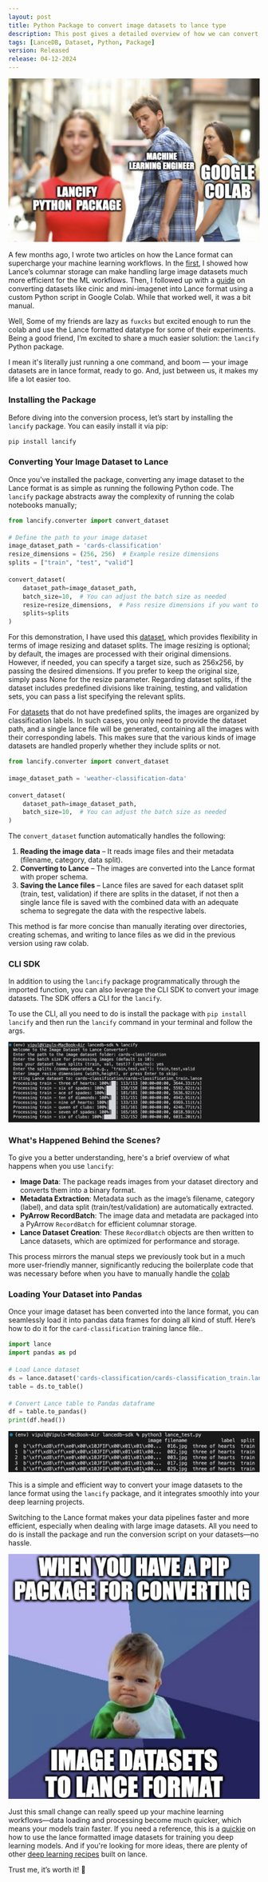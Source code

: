 ```yaml
---
layout: post
title: Python Package to convert image datasets to lance type
description: This post gives a detailed overview of how we can convert any image dataset to lance using a python package
tags: [LanceDB, Dataset, Python, Package]
version: Released
release: 04-12-2024
---
```


![cli-lancify-title-image](https://github.com/vipul-maheshwari/vipul-maheshwari.github.io/blob/main/images/cli-for-lance-converter/lancify-title-image.png?raw=true)

A few months ago, I wrote two articles on how the Lance format can supercharge your machine learning workflows. In the [first](https://vipul-maheshwari.github.io/2024/03/29/effortlessly-loading-and-processing-images-with-lance-a-code-walkthrough), I showed how Lance’s columnar storage can make handling large image datasets much more efficient for the ML workflows. Then, I followed up with a [guide](https://vipul-maheshwari.github.io/2024/04/09/convert-any-image-dataset-to-lance) on converting datasets like cinic and mini-imagenet into Lance format using a custom Python script in Google Colab. While that worked well, it was a bit manual.

Well, Some of my friends are lazy as `fuxcks` but excited enough to run the colab and use the Lance formatted datatype for some of their experiments. Being a good friend, I’m excited to share a much easier solution: the `lancify` Python package.

I mean it's literally just running a one command, and boom — your image datasets are in lance format, ready to go. And, just between us, it makes my life a lot easier too.

### Installing the Package

Before diving into the conversion process, let’s start by installing the `lancify` package. You can easily install it via pip:

```bash
pip install lancify
```

### Converting Your Image Dataset to Lance

Once you’ve installed the package, converting any image dataset to the Lance format is as simple as running the following Python code. The `lancify` package abstracts away the complexity of running the colab notebooks manually;

```python
from lancify.converter import convert_dataset

# Define the path to your image dataset
image_dataset_path = 'cards-classification'
resize_dimensions = (256, 256)  # Example resize dimensions
splits = ["train", "test", "valid"]

convert_dataset(
    dataset_path=image_dataset_path,
    batch_size=10,  # You can adjust the batch size as needed
    resize=resize_dimensions,  # Pass resize dimensions if you want to resize images
    splits=splits
)
```

For this demonstration, I have used this [dataset](https://www.kaggle.com/datasets/gpiosenka/cards-image-datasetclassification), which provides flexibility in terms of image resizing and dataset splits. The image resizing is optional; by default, the images are processed with their original dimensions. However, if needed, you can specify a target size, such as 256x256, by passing the desired dimensions. If you prefer to keep the original size, simply pass None for the resize parameter. Regarding dataset splits, if the dataset includes predefined divisions like training, testing, and validation sets, you can pass a list specifying the relevant splits.

For [datasets](https://www.kaggle.com/datasets/jehanbhathena/weather-dataset) that do not have predefined splits, the images are organized by classification labels. In such cases, you only need to provide the dataset path, and a single lance file will be generated, containing all the images with their corresponding labels. This makes sure that the various kinds of image datasets are handled properly whether they include splits or not.

```python
from lancify.converter import convert_dataset

image_dataset_path = 'weather-classification-data'

convert_dataset(
    dataset_path=image_dataset_path,
    batch_size=10,  # You can adjust the batch size as needed
)
```

The `convert_dataset` function automatically handles the following:
1. **Reading the image data** – It reads image files and their metadata (filename, category, data split).
2. **Converting to Lance** – The images are converted into the Lance format with proper schema.
3. **Saving the Lance files** – Lance files are saved for each dataset split (train, test, validation) if there are splits in the dataset, if not then a single lance file is saved with the combined data with an adequate schema to segregate the data with the respective labels.

This method is far more concise than manually iterating over directories, creating schemas, and writing to lance files as we did in the previous version using raw colab.

### CLI SDK

In addition to using the `lancify` package programmatically through the imported function, you can also leverage the CLI SDK to convert your image datasets. The SDK offers a CLI for the `lancify`.  

To use the CLI, all you need to do is install the package with `pip install lancify` and then run the `lancify` command in your terminal and follow the args.

![image-cli](https://github.com/vipul-maheshwari/vipul-maheshwari.github.io/blob/main/images/cli-for-lance-converter/cli-lancify.png?raw=true)

### What's Happened Behind the Scenes?

To give you a better understanding, here's a brief overview of what happens when you use `lancify`:

- **Image Data**: The package reads images from your dataset directory and converts them into a binary format.
- **Metadata Extraction**: Metadata such as the image’s filename, category (label), and data split (train/test/validation) are automatically extracted.
- **PyArrow RecordBatch**: The image data and metadata are packaged into a PyArrow `RecordBatch` for efficient columnar storage.
- **Lance Dataset Creation**: These `RecordBatch` objects are then written to Lance datasets, which are optimized for performance and storage.

This process mirrors the manual steps we previously took but in a much more user-friendly manner, significantly reducing the boilerplate code that was necessary before when you have to manually handle the [colab](https://colab.research.google.com/drive/12RjdHmp6m9_Lx7YMRiat4_fYWZ2g63gx?usp=sharing#scrollTo=93qlCg6TpcW-)

### Loading Your Dataset into Pandas

Once your image dataset has been converted into the lance format, you can seamlessly load it into pandas data frames for doing all kind of stuff. Here’s how to do it for the `card-classification` training lance file..

```python
import lance
import pandas as pd

# Load Lance dataset
ds = lance.dataset('cards-classification/cards-classification_train.lance')
table = ds.to_table()

# Convert Lance table to Pandas dataframe
df = table.to_pandas()
print(df.head())
```

![lance-training](https://github.com/vipul-maheshwari/vipul-maheshwari.github.io/blob/main/images/cli-for-lance-converter/lance-training.png?raw=true)

This is a simple and efficient way to convert your image datasets to the lance format using the `lancify` package, and it integrates smoothly into your deep learning projects.

Switching to the Lance format makes your data pipelines faster and more efficient, especially when dealing with large image datasets. All you need to do is install the package and run the conversion script on your datasets—no hassle.

![meme-maker](https://github.com/vipul-maheshwari/vipul-maheshwari.github.io/blob/main/images/cli-for-lance-converter/child-meme-lancify.png?raw=true)

Just this small change can really speed up your machine learning workflows—data loading and processing become much quicker, which means your models train faster.  If you need a reference, this is a [quickie](https://vipul-maheshwari.github.io/2024/06/26/train-a-cnn-with-lancedataset) on how to use the lance formatted image datasets for training you deep learning models. And if you're looking for more ideas, there are plenty of other [deep learning recipes](https://github.com/lancedb/lance-deeplearning-recipes) built on lance.

Trust me, it’s worth it! 🤗